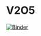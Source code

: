 # V2O5

[![Binder](https://mybinder.org/badge_logo.svg)](https://mybinder.org/v2/gh/SergioCorreal/V2O5/main)
